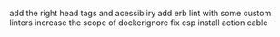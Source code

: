 add the right head tags and acessibliry
add erb lint with some custom linters
increase the scope of dockerignore
fix csp
install action cable
